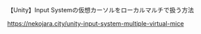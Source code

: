 
【Unity】Input Systemの仮想カーソルをローカルマルチで扱う方法


https://nekojara.city/unity-input-system-multiple-virtual-mice


